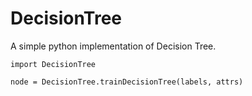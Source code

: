 # DecisionTree
A simple python implementation of Decision Tree.

```
import DecisionTree

node = DecisionTree.trainDecisionTree(labels, attrs)
```

